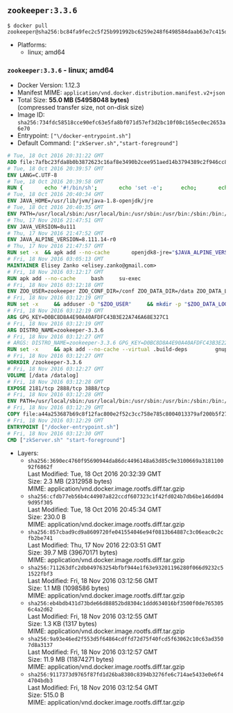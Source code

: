 ## `zookeeper:3.3.6`

```console
$ docker pull zookeeper@sha256:bc84fa9fec2c5f25b991992bc6259e248f6498584daab63e7c415d1954ada9ab
```

-	Platforms:
	-	linux; amd64

### `zookeeper:3.3.6` - linux; amd64

-	Docker Version: 1.12.3
-	Manifest MIME: `application/vnd.docker.distribution.manifest.v2+json`
-	Total Size: **55.0 MB (54958048 bytes)**  
	(compressed transfer size, not on-disk size)
-	Image ID: `sha256:734fdc58518cce90efc63e5fa8bf071d57ef3d2bc10f08c165ec0ec2653a6e70`
-	Entrypoint: `["\/docker-entrypoint.sh"]`
-	Default Command: `["zkServer.sh","start-foreground"]`

```dockerfile
# Tue, 18 Oct 2016 20:31:22 GMT
ADD file:7afbc23fda8b0b3872623c16af8e3490b2cee951aed14b3794389c2f946cc8c7 in / 
# Tue, 18 Oct 2016 20:39:57 GMT
ENV LANG=C.UTF-8
# Tue, 18 Oct 2016 20:39:58 GMT
RUN { 		echo '#!/bin/sh'; 		echo 'set -e'; 		echo; 		echo 'dirname "$(dirname "$(readlink -f "$(which javac || which java)")")"'; 	} > /usr/local/bin/docker-java-home 	&& chmod +x /usr/local/bin/docker-java-home
# Tue, 18 Oct 2016 20:40:34 GMT
ENV JAVA_HOME=/usr/lib/jvm/java-1.8-openjdk/jre
# Tue, 18 Oct 2016 20:40:35 GMT
ENV PATH=/usr/local/sbin:/usr/local/bin:/usr/sbin:/usr/bin:/sbin:/bin:/usr/lib/jvm/java-1.8-openjdk/jre/bin:/usr/lib/jvm/java-1.8-openjdk/bin
# Thu, 17 Nov 2016 21:47:51 GMT
ENV JAVA_VERSION=8u111
# Thu, 17 Nov 2016 21:47:52 GMT
ENV JAVA_ALPINE_VERSION=8.111.14-r0
# Thu, 17 Nov 2016 21:47:57 GMT
RUN set -x 	&& apk add --no-cache 		openjdk8-jre="$JAVA_ALPINE_VERSION" 	&& [ "$JAVA_HOME" = "$(docker-java-home)" ]
# Fri, 18 Nov 2016 03:05:13 GMT
MAINTAINER Elisey Zanko <elisey.zanko@gmail.com>
# Fri, 18 Nov 2016 03:12:17 GMT
RUN apk add --no-cache     bash     su-exec
# Fri, 18 Nov 2016 03:12:18 GMT
ENV ZOO_USER=zookeeper ZOO_CONF_DIR=/conf ZOO_DATA_DIR=/data ZOO_DATA_LOG_DIR=/datalog ZOO_PORT=2181 ZOO_TICK_TIME=2000 ZOO_INIT_LIMIT=5 ZOO_SYNC_LIMIT=2
# Fri, 18 Nov 2016 03:12:19 GMT
RUN set -x     && adduser -D "$ZOO_USER"     && mkdir -p "$ZOO_DATA_LOG_DIR" "$ZOO_DATA_DIR" "$ZOO_CONF_DIR"     && chown "$ZOO_USER:$ZOO_USER" "$ZOO_DATA_LOG_DIR" "$ZOO_DATA_DIR" "$ZOO_CONF_DIR"
# Fri, 18 Nov 2016 03:12:19 GMT
ARG GPG_KEY=D0BC8D8A4E90A40AFDFC43B3E22A746A68E327C1
# Fri, 18 Nov 2016 03:12:19 GMT
ARG DISTRO_NAME=zookeeper-3.3.6
# Fri, 18 Nov 2016 03:12:27 GMT
# ARGS: DISTRO_NAME=zookeeper-3.3.6 GPG_KEY=D0BC8D8A4E90A40AFDFC43B3E22A746A68E327C1
RUN set -x     && apk add --no-cache --virtual .build-deps         gnupg     && wget -q "http://www.apache.org/dist/zookeeper/$DISTRO_NAME/$DISTRO_NAME.tar.gz"     && wget -q "http://www.apache.org/dist/zookeeper/$DISTRO_NAME/$DISTRO_NAME.tar.gz.asc"     && export GNUPGHOME="$(mktemp -d)"     && gpg --keyserver ha.pool.sks-keyservers.net --recv-key "$GPG_KEY"     && gpg --batch --verify "$DISTRO_NAME.tar.gz.asc" "$DISTRO_NAME.tar.gz"     && tar -xzf "$DISTRO_NAME.tar.gz"     && mv "$DISTRO_NAME/conf/"* "$ZOO_CONF_DIR"     && rm -r "$GNUPGHOME" "$DISTRO_NAME.tar.gz" "$DISTRO_NAME.tar.gz.asc"     && apk del .build-deps
# Fri, 18 Nov 2016 03:12:27 GMT
WORKDIR /zookeeper-3.3.6
# Fri, 18 Nov 2016 03:12:27 GMT
VOLUME [/data /datalog]
# Fri, 18 Nov 2016 03:12:28 GMT
EXPOSE 2181/tcp 2888/tcp 3888/tcp
# Fri, 18 Nov 2016 03:12:28 GMT
ENV PATH=/usr/local/sbin:/usr/local/bin:/usr/sbin:/usr/bin:/sbin:/bin:/usr/lib/jvm/java-1.8-openjdk/jre/bin:/usr/lib/jvm/java-1.8-openjdk/bin:/zookeeper-3.3.6/bin ZOOCFGDIR=/conf
# Fri, 18 Nov 2016 03:12:29 GMT
COPY file:a44a253687b69c8f12fac800e2f52c3cc758e785c8004013379af200b5f27bea in / 
# Fri, 18 Nov 2016 03:12:29 GMT
ENTRYPOINT ["/docker-entrypoint.sh"]
# Fri, 18 Nov 2016 03:12:30 GMT
CMD ["zkServer.sh" "start-foreground"]
```

-	Layers:
	-	`sha256:3690ec4760f95690944da86dc4496148a63d85c9e3100669a318110092f6862f`  
		Last Modified: Tue, 18 Oct 2016 20:32:39 GMT  
		Size: 2.3 MB (2312958 bytes)  
		MIME: application/vnd.docker.image.rootfs.diff.tar.gzip
	-	`sha256:cfdb77eb56b4c44907a822ccdf607323c1f42fd024b7db6be146dd049d95f305`  
		Last Modified: Tue, 18 Oct 2016 20:45:34 GMT  
		Size: 230.0 B  
		MIME: application/vnd.docker.image.rootfs.diff.tar.gzip
	-	`sha256:857cbad9cd9a8609720fe041554046e94f0813b64887c3c06eac0c2cfb2be741`  
		Last Modified: Thu, 17 Nov 2016 22:03:51 GMT  
		Size: 39.7 MB (39670171 bytes)  
		MIME: application/vnd.docker.image.rootfs.diff.tar.gzip
	-	`sha256:711263dfc2db049763254bfbf944e1f63e93201196280f066d9232c51522fbf3`  
		Last Modified: Fri, 18 Nov 2016 03:12:56 GMT  
		Size: 1.1 MB (1098586 bytes)  
		MIME: application/vnd.docker.image.rootfs.diff.tar.gzip
	-	`sha256:eb4bdb431d73bde66d88852bd8304c1ddd634016bf3500f0de7653056c4a2d62`  
		Last Modified: Fri, 18 Nov 2016 03:12:55 GMT  
		Size: 1.3 KB (1317 bytes)  
		MIME: application/vnd.docker.image.rootfs.diff.tar.gzip
	-	`sha256:9a93e46ed2f553d5f64864cdffd72d75f40fcd5f63062c10c63ad3507d8a3137`  
		Last Modified: Fri, 18 Nov 2016 03:12:57 GMT  
		Size: 11.9 MB (11874271 bytes)  
		MIME: application/vnd.docker.image.rootfs.diff.tar.gzip
	-	`sha256:9117373d9765f87fd1d26ba8380c8394b3276fe6c714ae5433e0e6f44704bdb3`  
		Last Modified: Fri, 18 Nov 2016 03:12:54 GMT  
		Size: 515.0 B  
		MIME: application/vnd.docker.image.rootfs.diff.tar.gzip
